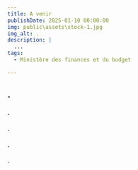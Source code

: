 ```yaml
---
title: A venir
publishDate: 2025-01-10 00:00:00
img: public\assets\stock-1.jpg
img_alt: .
description: |
  ...
tags:
  - Ministère des finances et du budget

---
```

<script>
    function openInSameTab(url) {
        window.location.href = url;
    }
</script>



## .

#### .


#### .



#### .

.